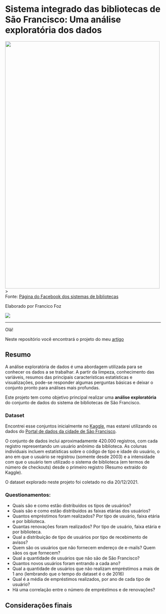 # Sistema integrado das bibliotecas de São Francisco: Uma análise exploratória dos dados

<img src="https://scontent.fcpq3-1.fna.fbcdn.net/v/t31.18172-8/171711_10150153741865609_7118011_o.jpg?_nc_cat=104&ccb=1-5&_nc_sid=174925&_nc_ohc=nrjm7CEB4KoAX-wp8mZ&_nc_oc=AQmfCEz0DIw1kRpFOvq7F1nqFJYmISjhsxxMH9_nXL7AlvgfEuyOQMLwR1BLPCj5Du18a6dhr4qm4ayh57s7qvLM&_nc_ht=scontent.fcpq3-1.fna&oh=00_AT9Q-nP7ImC2uIKUI-rWwB14i6es2TtgYsTJc12fy-ZBIw&oe=61E8A7B4" height="800" width="500" align="middle"> ></a>  
Fonte: [Página do Facebook dos sistemas de bibliotecas](https://www.facebook.com/sfpl.org)


Elaborado por Francico Foz

<a href="https://img.shields.io/badge/author-gustavolq-blue.svg)](https://www.linkedin.com/in/francisco-tadeu-foz/" target="_blank"><img src="https://img.shields.io/badge/-LinkedIn-%230077B5?style=for-the-badge&logo=linkedin&logoColor=white" target="_blank"></a>  

---

Olá! 

Neste repositório você encontrará o projeto do meu [artigo]() 


## Resumo
A análise exploratória de dados é uma abordagem utilizada para se conhecer os dados a se trabalhar. 
A partir da limpeza, conhecimento das variáveis, resumos das principais características estatísticas e visualizações, pode-se responder algumas perguntas básicas e deixar o conjunto pronto para análises mais profundas.

Este projeto tem como objetivo principal realizar uma **análise exploratória** do conjunto de dados do sistema de bibliotecas de São Francisco. 

### Dataset

Encontrei esse conjuntos inicialmente no [Kaggle](https://www.kaggle.com/datasf/sf-library-usage-data?select=Library_Usage.csv), mas estarei utilizando os dados do [Portal de dados da cidade de São Francisco](https://data.sfgov.org/Culture-and-Recreation/Library-Usage/qzz6-2jup).

O conjunto de dados inclui aproximadamente 420.000 registros, com cada registro representando um usuário anônimo da biblioteca. As colunas individuais incluem estatísticas sobre o código de tipo e idade do usuário, o ano em que o usuário se registrou (somente desde 2003) e a intensidade com que o usuário tem utilizado o sistema de biblioteca (em termos de número de checkouts) desde o primeiro registro (Resumo extraído do Kaggle). 

O dataset explorado neste projeto foi coletado no dia 20/12/2021.

### Questionamentos:
*    Quais são e como estão distribuídos os tipos de usuários?
*    Quais são e como estão distribuídos as faixas etárias dos usuários? 
*    Quantos empréstimos foram realizados? Por tipo de usuário, faixa etária e por biblioteca.
*    Quantas renovações foram realizados? Por tipo de usuário, faixa etária e por biblioteca.
*    Qual a distribuição de tipo de usuários por tipo de recebimento de avisos?
*    Quem são os usuários que não fornecem endereço de e-mails? Quem sãos os que fornecem? 
*    Qual a quantidade de usuários que não são de São Francisco?
*    Quantos novos usuários foram entrando a cada ano?
*    Qual a quantidade de usuários que não realizam empréstimos a mais de 1 ano (lembrando que o tempo do dataset é o de 2016)
*    Qual é a média de empréstimos realizados,  por ano de cada tipo de usuário? 
*    Há uma correlação entre o número de empréstimos e de renovações? 



## Considerações finais


